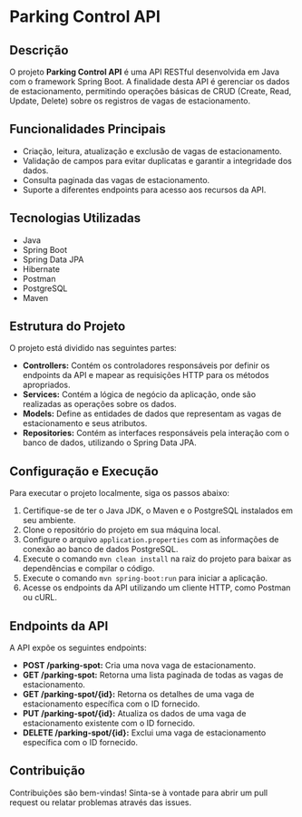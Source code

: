 # Parking Control API

## Descrição
O projeto **Parking Control API** é uma API RESTful desenvolvida em Java com o framework Spring Boot. A finalidade desta API é gerenciar os dados de estacionamento, permitindo operações básicas de CRUD (Create, Read, Update, Delete) sobre os registros de vagas de estacionamento.

## Funcionalidades Principais
- Criação, leitura, atualização e exclusão de vagas de estacionamento.
- Validação de campos para evitar duplicatas e garantir a integridade dos dados.
- Consulta paginada das vagas de estacionamento.
- Suporte a diferentes endpoints para acesso aos recursos da API.

## Tecnologias Utilizadas
- Java
- Spring Boot
- Spring Data JPA
- Hibernate
- Postman
- PostgreSQL
- Maven

## Estrutura do Projeto
O projeto está dividido nas seguintes partes:

- **Controllers:** Contém os controladores responsáveis por definir os endpoints da API e mapear as requisições HTTP para os métodos apropriados.
- **Services:** Contém a lógica de negócio da aplicação, onde são realizadas as operações sobre os dados.
- **Models:** Define as entidades de dados que representam as vagas de estacionamento e seus atributos.
- **Repositories:** Contém as interfaces responsáveis pela interação com o banco de dados, utilizando o Spring Data JPA.

## Configuração e Execução
Para executar o projeto localmente, siga os passos abaixo:

1. Certifique-se de ter o Java JDK, o Maven e o PostgreSQL instalados em seu ambiente.
2. Clone o repositório do projeto em sua máquina local.
3. Configure o arquivo `application.properties` com as informações de conexão ao banco de dados PostgreSQL.
4. Execute o comando `mvn clean install` na raiz do projeto para baixar as dependências e compilar o código.
5. Execute o comando `mvn spring-boot:run` para iniciar a aplicação.
6. Acesse os endpoints da API utilizando um cliente HTTP, como Postman ou cURL.

## Endpoints da API
A API expõe os seguintes endpoints:

- **POST /parking-spot:** Cria uma nova vaga de estacionamento.
- **GET /parking-spot:** Retorna uma lista paginada de todas as vagas de estacionamento.
- **GET /parking-spot/{id}:** Retorna os detalhes de uma vaga de estacionamento específica com o ID fornecido.
- **PUT /parking-spot/{id}:** Atualiza os dados de uma vaga de estacionamento existente com o ID fornecido.
- **DELETE /parking-spot/{id}:** Exclui uma vaga de estacionamento específica com o ID fornecido.

## Contribuição
Contribuições são bem-vindas! Sinta-se à vontade para abrir um pull request ou relatar problemas através das issues.
